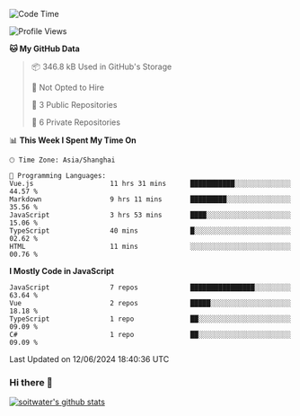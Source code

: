 <!--START_SECTION:waka-->
![Code Time](http://img.shields.io/badge/Code%20Time-3%2C580%20hrs%2048%20mins-blue)

![Profile Views](http://img.shields.io/badge/Profile%20Views-0-blue)

**🐱 My GitHub Data** 

> 📦 346.8 kB Used in GitHub's Storage 
 > 
> 🚫 Not Opted to Hire
 > 
> 📜 3 Public Repositories 
 > 
> 🔑 6 Private Repositories 
 > 
📊 **This Week I Spent My Time On** 

```text
🕑︎ Time Zone: Asia/Shanghai

💬 Programming Languages: 
Vue.js                   11 hrs 31 mins      ███████████░░░░░░░░░░░░░░   44.57 % 
Markdown                 9 hrs 11 mins       █████████░░░░░░░░░░░░░░░░   35.56 % 
JavaScript               3 hrs 53 mins       ████░░░░░░░░░░░░░░░░░░░░░   15.06 % 
TypeScript               40 mins             █░░░░░░░░░░░░░░░░░░░░░░░░   02.62 % 
HTML                     11 mins             ░░░░░░░░░░░░░░░░░░░░░░░░░   00.76 % 
```

**I Mostly Code in JavaScript** 

```text
JavaScript               7 repos             ████████████████░░░░░░░░░   63.64 % 
Vue                      2 repos             █████░░░░░░░░░░░░░░░░░░░░   18.18 % 
TypeScript               1 repo              ██░░░░░░░░░░░░░░░░░░░░░░░   09.09 % 
C#                       1 repo              ██░░░░░░░░░░░░░░░░░░░░░░░   09.09 % 
```




 Last Updated on 12/06/2024 18:40:36 UTC
<!--END_SECTION:waka-->

### Hi there 👋
[![soitwater's github stats](https://github-readme-stats.vercel.app/api?username=soitwater)](https://github.com/soitwater/github-readme-stats)
